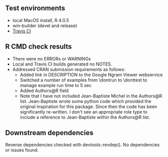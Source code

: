 ## Test environments
* local MacOS install, R 4.0.5
* win-builder (devel and release)
* [Travis CI](http://travis.ci/)

## R CMD check results
* There were no ERRORs or WARNINGs
* Local and Travis CI builds generated no NOTES. 
* Addressed CRAN submission requirements as follows:
  * Added link in DESCRIPTION to the Google Ngram Viewer webservice
  * Switched a number of examples from \dontrun to \donttest to manage example run time to 5 sec
  * Added Authors@R field
  * Note that I have not included Jean-Baptiste Michel in the Authors@R list. Jean-Baptiste wrote some python code which provided the original inspiration for this package. Since then the code has been significantly re-written. I don't see an appropriate role type to include a reference to Jean-Baptiste within the Authors@R list.

## Downstream dependencies
Reverse dependencies checked with devtools::revdep(). No dependencies or issues found.

